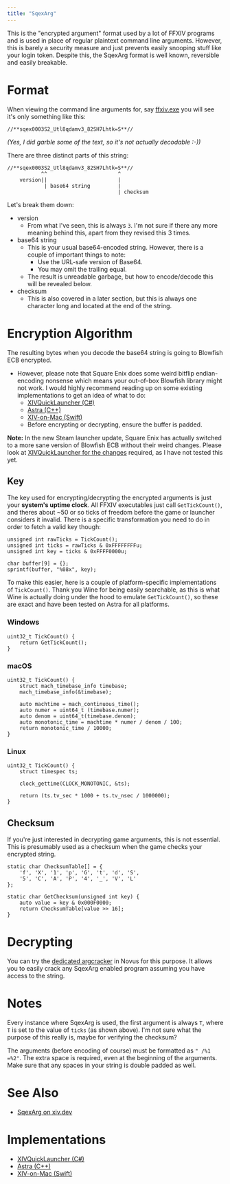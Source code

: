 ```yaml
---
title: "SqexArg"
---
```


This is the "encrypted argument" format used by a lot of FFXIV programs and is used in place of regular plaintext command line arguments. However, this is barely a security measure and just prevents easily snooping stuff like your login token. Despite this, the SqexArg format is well known, reversible and easily breakable.

# Format

When viewing the command line arguments for, say [ffxiv.exe](executable/ffxiv) you will see it's only something like this:

```
//**sqex0003S2_Utl8qdamv3_82SH7Lhtk=S**//
```
_(Yes, I did garble some of the text, so it's not actually decodable :-))_

There are three distinct parts of this string:

```
//**sqex0003S2_Utl8qdamv3_82SH7Lhtk=S**//
           ^^                       ^
    version||                       |
            | base64 string         |
                                    | checksum
```

Let's break them down:

* version
    * From what I've seen, this is always `3`. I'm not sure if there any more meaning behind this, apart from they revised this 3 times.
* base64 string
    * This is your usual base64-encoded string. However, there is a couple of important things to note:
        * Use the URL-safe version of Base64.
        * You may omit the trailing equal.
    * The result is unreadable garbage, but how to encode/decode this will be revealed below.
* checksum
    * This is also covered in a later section, but this is always one character long and located at the end of the string.

# Encryption Algorithm

The resulting bytes when you decode the base64 string is going to Blowfish ECB encrypted.

* However, please note that Square Enix does some weird bitflip endian-encoding nonsense which means your out-of-box Blowfish library might not work. I would highly recommend reading up on some existing implementations to get an idea of what to do:
    * [XIVQuickLauncher (C#)](https://github.com/goatcorp/FFXIVQuickLauncher/blob/master/src/XIVLauncher.Common/Encryption/LegacyBlowfish.cs)
    * [Astra (C++)](https://git.sr.ht/~redstrate/astra/tree/main/item/launcher/core/include/blowfish.h)
    * [XIV-on-Mac (Swift)](https://github.com/marzent/XIV-on-Mac/blob/main/XIV%20on%20Mac/Encryption.swift)
    * Before encrypting or decrypting, ensure the buffer is padded.

**Note:** In the new Steam launcher update, Square Enix has actually switched to a more sane version of Blowfish ECB without their weird changes. Please look at [XIVQuickLauncher for the changes](https://github.com/goatcorp/FFXIVQuickLauncher/blob/master/src/XIVLauncher.Common/Encryption/BlockCipher/Blowfish.cs) required, as I have not tested this yet.

## Key

The key used for encrypting/decrypting the encrypted arguments is just your **system's uptime clock**. All FFXIV executables just call `GetTickCount()`, and theres about ~50 or so ticks of freedom before the game or launcher considers it invalid. There is a specific transformation you need to do in order to fetch a valid key though:

```
unsigned int rawTicks = TickCount();
unsigned int ticks = rawTicks & 0xFFFFFFFFu;
unsigned int key = ticks & 0xFFFF0000u;

char buffer[9] = {};
sprintf(buffer, "%08x", key);
```

To make this easier, here is a couple of platform-specific implementations of `TickCount()`. Thank you Wine for being easily searchable, as this is what Wine is actually doing under the hood to emulate `GetTickCount()`, so these are exact and have been tested on Astra for all platforms.

### Windows

```
uint32_t TickCount() {
    return GetTickCount();
}
```

### macOS

```
uint32_t TickCount() {
    struct mach_timebase_info timebase;
    mach_timebase_info(&timebase);

    auto machtime = mach_continuous_time();
    auto numer = uint64_t (timebase.numer);
    auto denom = uint64_t(timebase.denom);
    auto monotonic_time = machtime * numer / denom / 100;
    return monotonic_time / 10000;
}
```

### Linux

```
uint32_t TickCount() {
    struct timespec ts;

    clock_gettime(CLOCK_MONOTONIC, &ts);

    return (ts.tv_sec * 1000 + ts.tv_nsec / 1000000);
}
```

## Checksum

If you're just interested in decrypting game arguments, this is not essential. This is presumably used as a checksum
when the game checks your encrypted string.

```
static char ChecksumTable[] = {
    'f', 'X', '1', 'p', 'G', 't', 'd', 'S',
    '5', 'C', 'A', 'P', '4', '_', 'V', 'L'
};

static char GetChecksum(unsigned int key) {
    auto value = key & 0x000F0000;
    return ChecksumTable[value >> 16];
}
```

# Decrypting

You can try the [dedicated argcracker](https://sr.ht/~redstrate/novus/#argcracker) in Novus for this purpose. It allows you to easily
crack any SqexArg enabled program assuming you have access to the string.

# Notes

Every instance where SqexArg is used, the first argument is always `T`, where `T` is set to the value of `ticks` (as shown above). I'm not sure what the purpose of this really is, maybe for verifying the checksum?

The arguments (before encoding of course) must be formatted as `" /%1 =%2"`. The extra space is required, even at the beginning of the arguments. Make sure that any spaces in your string is double padded as well.

# See Also

* [SqexArg on xiv.dev](https://xiv.dev/sqexarg)

# Implementations

* [XIVQuickLauncher (C#)](https://github.com/goatcorp/FFXIVQuickLauncher/blob/master/src/XIVLauncher.Common/Encryption/ArgumentBuilder.cs)
* [Astra (C++)](https://git.sr.ht/~redstrate/astra/tree/main/item/launcher/core/include/encryptedarg.h)
* [XIV-on-Mac (Swift)](https://github.com/marzent/XIV-on-Mac/blob/main/XIV%20on%20Mac/Encryption.swift)
